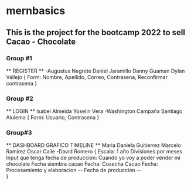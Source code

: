 # mernbasics
## This is the project for the bootcamp 2022 to sell Cacao - Chocolate

### Group #1
** REGISTER **
-Augustus Negrete
Daniel Jaramillo
Danny Guaman
Dylan Vallejo
    {
        Form: Nombre, Apellido, Correo, Contrasena, Reconfirmar contrasena 
    }


### Group #2
** LOGIN **
Isabel Almeida
Yoselin Vera
-Washington Campaña
Santiago Alulema
    {
        Form: Usuario, Contrasena
    }


### Group#3
** DASHBOARD GRAFICO TIMELINE **
Maria Daniela Guitierrez
Marcelo Ramirez
Oscar Calle
-David Romero
    {
        Escala: 1 año
        Divisiones por meses
        Input que tenga fecha de produccion: Cuando yo voy a poder vender mi chocolate
            Fecha siembra cacao
            Fecha: Cosecha Cacao
            Fecha: Procesamiento y elaboracion
            -- Fecha de produccion --    
    }


